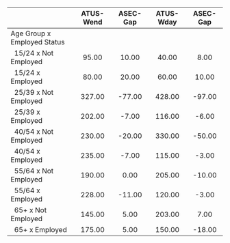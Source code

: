 
|                      |    ATUS-Wend |     ASEC-Gap |    ATUS-Wday |     ASEC-Gap |
| -------------------- | :----------: | :----------: | :----------: | :----------: |
| Age Group x Employed Status |              |              |              |              |
| &nbsp;&nbsp;15/24 x Not Employed |        95.00 |        10.00 |        40.00 |         8.00 |
| &nbsp;&nbsp;15/24 x Employed |        80.00 |        20.00 |        60.00 |        10.00 |
| &nbsp;&nbsp;25/39 x Not Employed |       327.00 |       -77.00 |       428.00 |       -97.00 |
| &nbsp;&nbsp;25/39 x Employed |       202.00 |        -7.00 |       116.00 |        -6.00 |
| &nbsp;&nbsp;40/54 x Not Employed |       230.00 |       -20.00 |       330.00 |       -50.00 |
| &nbsp;&nbsp;40/54 x Employed |       235.00 |        -7.00 |       115.00 |        -3.00 |
| &nbsp;&nbsp;55/64 x Not Employed |       190.00 |         0.00 |       205.00 |       -10.00 |
| &nbsp;&nbsp;55/64 x Employed |       228.00 |       -11.00 |       120.00 |        -3.00 |
| &nbsp;&nbsp;65+ x Not Employed |       145.00 |         5.00 |       203.00 |         7.00 |
| &nbsp;&nbsp;65+ x Employed |       175.00 |         5.00 |       150.00 |       -18.00 |

